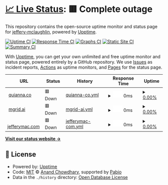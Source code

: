 # [📈 Live Status](https://jeffery-mclaughlin.github.io/quiannaco): <!--live status--> **🟥 Complete outage**

This repository contains the open-source uptime monitor and status page for [jeffery-mclaughlin](https://jeffery-mclaughlin.github.io/quiannaco), powered by [Upptime](https://github.com/upptime/upptime).

[![Uptime CI](https://github.com/jeffery-mclaughlin/quiannaco/workflows/Uptime%20CI/badge.svg)](https://github.com/jeffery-mclaughlin/quiannaco/actions?query=workflow%3A%22Uptime+CI%22)
[![Response Time CI](https://github.com/jeffery-mclaughlin/quiannaco/workflows/Response%20Time%20CI/badge.svg)](https://github.com/jeffery-mclaughlin/quiannaco/actions?query=workflow%3A%22Response+Time+CI%22)
[![Graphs CI](https://github.com/jeffery-mclaughlin/quiannaco/workflows/Graphs%20CI/badge.svg)](https://github.com/jeffery-mclaughlin/quiannaco/actions?query=workflow%3A%22Graphs+CI%22)
[![Static Site CI](https://github.com/jeffery-mclaughlin/quiannaco/workflows/Static%20Site%20CI/badge.svg)](https://github.com/jeffery-mclaughlin/quiannaco/actions?query=workflow%3A%22Static+Site+CI%22)
[![Summary CI](https://github.com/jeffery-mclaughlin/quiannaco/workflows/Summary%20CI/badge.svg)](https://github.com/jeffery-mclaughlin/quiannaco/actions?query=workflow%3A%22Summary+CI%22)

With [Upptime](https://upptime.js.org), you can get your own unlimited and free uptime monitor and status page, powered entirely by a GitHub repository. We use [Issues](https://github.com/jeffery-mclaughlin/quiannaco/issues) as incident reports, [Actions](https://github.com/jeffery-mclaughlin/quiannaco/actions) as uptime monitors, and [Pages](https://jeffery-mclaughlin.github.io/quiannaco) for the status page.

<!--start: status pages-->
<!-- This summary is generated by Upptime (https://github.com/upptime/upptime) -->
<!-- Do not edit this manually, your changes will be overwritten -->
<!-- prettier-ignore -->
| URL | Status | History | Response Time | Uptime |
| --- | ------ | ------- | ------------- | ------ |
| <img alt="" src="https://icons.duckduckgo.com/ip3/quianna.co.ico" height="13"> [quianna.co](https://quianna.co) | 🟥 Down | [quianna-co.yml](https://github.com/jeffery-mclaughlin/rivendell/commits/HEAD/history/quianna-co.yml) | <details><summary><img alt="Response time graph" src="./graphs/quianna-co/response-time-week.png" height="20"> 0ms</summary><br><a href="https://jeffery-mclaughlin.github.io/rivendell/history/quianna-co"><img alt="Response time 336" src="https://img.shields.io/endpoint?url=https%3A%2F%2Fraw.githubusercontent.com%2Fjeffery-mclaughlin%2Frivendell%2FHEAD%2Fapi%2Fquianna-co%2Fresponse-time.json"></a><br><a href="https://jeffery-mclaughlin.github.io/rivendell/history/quianna-co"><img alt="24-hour response time 0" src="https://img.shields.io/endpoint?url=https%3A%2F%2Fraw.githubusercontent.com%2Fjeffery-mclaughlin%2Frivendell%2FHEAD%2Fapi%2Fquianna-co%2Fresponse-time-day.json"></a><br><a href="https://jeffery-mclaughlin.github.io/rivendell/history/quianna-co"><img alt="7-day response time 0" src="https://img.shields.io/endpoint?url=https%3A%2F%2Fraw.githubusercontent.com%2Fjeffery-mclaughlin%2Frivendell%2FHEAD%2Fapi%2Fquianna-co%2Fresponse-time-week.json"></a><br><a href="https://jeffery-mclaughlin.github.io/rivendell/history/quianna-co"><img alt="30-day response time 367" src="https://img.shields.io/endpoint?url=https%3A%2F%2Fraw.githubusercontent.com%2Fjeffery-mclaughlin%2Frivendell%2FHEAD%2Fapi%2Fquianna-co%2Fresponse-time-month.json"></a><br><a href="https://jeffery-mclaughlin.github.io/rivendell/history/quianna-co"><img alt="1-year response time 336" src="https://img.shields.io/endpoint?url=https%3A%2F%2Fraw.githubusercontent.com%2Fjeffery-mclaughlin%2Frivendell%2FHEAD%2Fapi%2Fquianna-co%2Fresponse-time-year.json"></a></details> | <details><summary><a href="https://jeffery-mclaughlin.github.io/rivendell/history/quianna-co">0.00%</a></summary><a href="https://jeffery-mclaughlin.github.io/rivendell/history/quianna-co"><img alt="All-time uptime 96.14%" src="https://img.shields.io/endpoint?url=https%3A%2F%2Fraw.githubusercontent.com%2Fjeffery-mclaughlin%2Frivendell%2FHEAD%2Fapi%2Fquianna-co%2Fuptime.json"></a><br><a href="https://jeffery-mclaughlin.github.io/rivendell/history/quianna-co"><img alt="24-hour uptime 0.00%" src="https://img.shields.io/endpoint?url=https%3A%2F%2Fraw.githubusercontent.com%2Fjeffery-mclaughlin%2Frivendell%2FHEAD%2Fapi%2Fquianna-co%2Fuptime-day.json"></a><br><a href="https://jeffery-mclaughlin.github.io/rivendell/history/quianna-co"><img alt="7-day uptime 0.00%" src="https://img.shields.io/endpoint?url=https%3A%2F%2Fraw.githubusercontent.com%2Fjeffery-mclaughlin%2Frivendell%2FHEAD%2Fapi%2Fquianna-co%2Fuptime-week.json"></a><br><a href="https://jeffery-mclaughlin.github.io/rivendell/history/quianna-co"><img alt="30-day uptime 69.46%" src="https://img.shields.io/endpoint?url=https%3A%2F%2Fraw.githubusercontent.com%2Fjeffery-mclaughlin%2Frivendell%2FHEAD%2Fapi%2Fquianna-co%2Fuptime-month.json"></a><br><a href="https://jeffery-mclaughlin.github.io/rivendell/history/quianna-co"><img alt="1-year uptime 96.14%" src="https://img.shields.io/endpoint?url=https%3A%2F%2Fraw.githubusercontent.com%2Fjeffery-mclaughlin%2Frivendell%2FHEAD%2Fapi%2Fquianna-co%2Fuptime-year.json"></a></details>
| <img alt="" src="https://icons.duckduckgo.com/ip3/mgrid.ai.ico" height="13"> [mgrid.ai](https://mgrid.ai) | 🟥 Down | [mgrid-ai.yml](https://github.com/jeffery-mclaughlin/rivendell/commits/HEAD/history/mgrid-ai.yml) | <details><summary><img alt="Response time graph" src="./graphs/mgrid-ai/response-time-week.png" height="20"> 0ms</summary><br><a href="https://jeffery-mclaughlin.github.io/rivendell/history/mgrid-ai"><img alt="Response time 233" src="https://img.shields.io/endpoint?url=https%3A%2F%2Fraw.githubusercontent.com%2Fjeffery-mclaughlin%2Frivendell%2FHEAD%2Fapi%2Fmgrid-ai%2Fresponse-time.json"></a><br><a href="https://jeffery-mclaughlin.github.io/rivendell/history/mgrid-ai"><img alt="24-hour response time 0" src="https://img.shields.io/endpoint?url=https%3A%2F%2Fraw.githubusercontent.com%2Fjeffery-mclaughlin%2Frivendell%2FHEAD%2Fapi%2Fmgrid-ai%2Fresponse-time-day.json"></a><br><a href="https://jeffery-mclaughlin.github.io/rivendell/history/mgrid-ai"><img alt="7-day response time 0" src="https://img.shields.io/endpoint?url=https%3A%2F%2Fraw.githubusercontent.com%2Fjeffery-mclaughlin%2Frivendell%2FHEAD%2Fapi%2Fmgrid-ai%2Fresponse-time-week.json"></a><br><a href="https://jeffery-mclaughlin.github.io/rivendell/history/mgrid-ai"><img alt="30-day response time 255" src="https://img.shields.io/endpoint?url=https%3A%2F%2Fraw.githubusercontent.com%2Fjeffery-mclaughlin%2Frivendell%2FHEAD%2Fapi%2Fmgrid-ai%2Fresponse-time-month.json"></a><br><a href="https://jeffery-mclaughlin.github.io/rivendell/history/mgrid-ai"><img alt="1-year response time 233" src="https://img.shields.io/endpoint?url=https%3A%2F%2Fraw.githubusercontent.com%2Fjeffery-mclaughlin%2Frivendell%2FHEAD%2Fapi%2Fmgrid-ai%2Fresponse-time-year.json"></a></details> | <details><summary><a href="https://jeffery-mclaughlin.github.io/rivendell/history/mgrid-ai">0.00%</a></summary><a href="https://jeffery-mclaughlin.github.io/rivendell/history/mgrid-ai"><img alt="All-time uptime 78.03%" src="https://img.shields.io/endpoint?url=https%3A%2F%2Fraw.githubusercontent.com%2Fjeffery-mclaughlin%2Frivendell%2FHEAD%2Fapi%2Fmgrid-ai%2Fuptime.json"></a><br><a href="https://jeffery-mclaughlin.github.io/rivendell/history/mgrid-ai"><img alt="24-hour uptime 0.00%" src="https://img.shields.io/endpoint?url=https%3A%2F%2Fraw.githubusercontent.com%2Fjeffery-mclaughlin%2Frivendell%2FHEAD%2Fapi%2Fmgrid-ai%2Fuptime-day.json"></a><br><a href="https://jeffery-mclaughlin.github.io/rivendell/history/mgrid-ai"><img alt="7-day uptime 0.00%" src="https://img.shields.io/endpoint?url=https%3A%2F%2Fraw.githubusercontent.com%2Fjeffery-mclaughlin%2Frivendell%2FHEAD%2Fapi%2Fmgrid-ai%2Fuptime-week.json"></a><br><a href="https://jeffery-mclaughlin.github.io/rivendell/history/mgrid-ai"><img alt="30-day uptime 69.46%" src="https://img.shields.io/endpoint?url=https%3A%2F%2Fraw.githubusercontent.com%2Fjeffery-mclaughlin%2Frivendell%2FHEAD%2Fapi%2Fmgrid-ai%2Fuptime-month.json"></a><br><a href="https://jeffery-mclaughlin.github.io/rivendell/history/mgrid-ai"><img alt="1-year uptime 78.03%" src="https://img.shields.io/endpoint?url=https%3A%2F%2Fraw.githubusercontent.com%2Fjeffery-mclaughlin%2Frivendell%2FHEAD%2Fapi%2Fmgrid-ai%2Fuptime-year.json"></a></details>
| <img alt="" src="https://icons.duckduckgo.com/ip3/jefferymac.com.ico" height="13"> [jefferymac.com](https://jefferymac.com) | 🟥 Down | [jefferymac-com.yml](https://github.com/jeffery-mclaughlin/rivendell/commits/HEAD/history/jefferymac-com.yml) | <details><summary><img alt="Response time graph" src="./graphs/jefferymac-com/response-time-week.png" height="20"> 0ms</summary><br><a href="https://jeffery-mclaughlin.github.io/rivendell/history/jefferymac-com"><img alt="Response time 207" src="https://img.shields.io/endpoint?url=https%3A%2F%2Fraw.githubusercontent.com%2Fjeffery-mclaughlin%2Frivendell%2FHEAD%2Fapi%2Fjefferymac-com%2Fresponse-time.json"></a><br><a href="https://jeffery-mclaughlin.github.io/rivendell/history/jefferymac-com"><img alt="24-hour response time 0" src="https://img.shields.io/endpoint?url=https%3A%2F%2Fraw.githubusercontent.com%2Fjeffery-mclaughlin%2Frivendell%2FHEAD%2Fapi%2Fjefferymac-com%2Fresponse-time-day.json"></a><br><a href="https://jeffery-mclaughlin.github.io/rivendell/history/jefferymac-com"><img alt="7-day response time 0" src="https://img.shields.io/endpoint?url=https%3A%2F%2Fraw.githubusercontent.com%2Fjeffery-mclaughlin%2Frivendell%2FHEAD%2Fapi%2Fjefferymac-com%2Fresponse-time-week.json"></a><br><a href="https://jeffery-mclaughlin.github.io/rivendell/history/jefferymac-com"><img alt="30-day response time 213" src="https://img.shields.io/endpoint?url=https%3A%2F%2Fraw.githubusercontent.com%2Fjeffery-mclaughlin%2Frivendell%2FHEAD%2Fapi%2Fjefferymac-com%2Fresponse-time-month.json"></a><br><a href="https://jeffery-mclaughlin.github.io/rivendell/history/jefferymac-com"><img alt="1-year response time 207" src="https://img.shields.io/endpoint?url=https%3A%2F%2Fraw.githubusercontent.com%2Fjeffery-mclaughlin%2Frivendell%2FHEAD%2Fapi%2Fjefferymac-com%2Fresponse-time-year.json"></a></details> | <details><summary><a href="https://jeffery-mclaughlin.github.io/rivendell/history/jefferymac-com">0.00%</a></summary><a href="https://jeffery-mclaughlin.github.io/rivendell/history/jefferymac-com"><img alt="All-time uptime 78.07%" src="https://img.shields.io/endpoint?url=https%3A%2F%2Fraw.githubusercontent.com%2Fjeffery-mclaughlin%2Frivendell%2FHEAD%2Fapi%2Fjefferymac-com%2Fuptime.json"></a><br><a href="https://jeffery-mclaughlin.github.io/rivendell/history/jefferymac-com"><img alt="24-hour uptime 0.00%" src="https://img.shields.io/endpoint?url=https%3A%2F%2Fraw.githubusercontent.com%2Fjeffery-mclaughlin%2Frivendell%2FHEAD%2Fapi%2Fjefferymac-com%2Fuptime-day.json"></a><br><a href="https://jeffery-mclaughlin.github.io/rivendell/history/jefferymac-com"><img alt="7-day uptime 0.00%" src="https://img.shields.io/endpoint?url=https%3A%2F%2Fraw.githubusercontent.com%2Fjeffery-mclaughlin%2Frivendell%2FHEAD%2Fapi%2Fjefferymac-com%2Fuptime-week.json"></a><br><a href="https://jeffery-mclaughlin.github.io/rivendell/history/jefferymac-com"><img alt="30-day uptime 69.46%" src="https://img.shields.io/endpoint?url=https%3A%2F%2Fraw.githubusercontent.com%2Fjeffery-mclaughlin%2Frivendell%2FHEAD%2Fapi%2Fjefferymac-com%2Fuptime-month.json"></a><br><a href="https://jeffery-mclaughlin.github.io/rivendell/history/jefferymac-com"><img alt="1-year uptime 78.07%" src="https://img.shields.io/endpoint?url=https%3A%2F%2Fraw.githubusercontent.com%2Fjeffery-mclaughlin%2Frivendell%2FHEAD%2Fapi%2Fjefferymac-com%2Fuptime-year.json"></a></details>

<!--end: status pages-->

[**Visit our status website →**](https://jeffery-mclaughlin.github.io/quiannaco)

## 📄 License

- Powered by: [Upptime](https://github.com/upptime/upptime)
- Code: [MIT](./LICENSE) © [Anand Chowdhary](https://anandchowdhary.com), supported by [Pabio](https://pabio.com)
- Data in the `./history` directory: [Open Database License](https://opendatacommons.org/licenses/odbl/1-0/)
